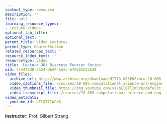 ```yaml
---
content_type: resource
description: ''
file: null
learning_resource_types:
- Lecture Videos
optional_tab_title: ''
optional_text: ''
parent_title: Video Lectures
parent_type: CourseSection
related_resources_text: ''
resource_index_text: ''
resourcetype: Video
title: 'Lecture 30: Discrete Fourier Series'
uid: 774478d8-3524-0b47-5e2c-e7e5b5522629
video_files:
  archive_url: http://www.archive.org/download/MIT18.085F08/ocw-18.085-f08-lec30_300k.mp4
  video_captions_file: /courses/18-085-computational-science-and-engineering-i-fall-2008/0643a1913c9d5506977d8e52f02dd791_bElQTlIWCr8.vtt
  video_thumbnail_file: https://img.youtube.com/vi/bElQTlIWCr8/default.jpg
  video_transcript_file: /courses/18-085-computational-science-and-engineering-i-fall-2008/92698f241c3096c35b7c10c98aecd156_bElQTlIWCr8.pdf
video_metadata:
  youtube_id: bElQTlIWCr8
---
```


**Instructor:** Prof. Gilbert Strang